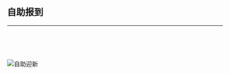 ## 自助报到

---

<br>
<br>
<br>

![自助迎新](http://yx.nit.edu.cn/r/cms/yx_www/nit_new/img/bdlc.png)

<br>

